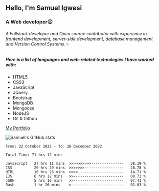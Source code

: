 ## Hello, I'm Samuel Igwesi
### A Web developer:wink:

###### A Fullstack developer and Open source contributor with experience in frontend development, server-side development, database management and Version Control Systems.:sparkles:

##### Here is a list of languages and web-related technologies I have worked with:
+ HTML5
+ CSS3
+ JavaScript
+ JQuery
+ Bootstrap
+ MongoDB
+ Mongoose
+ NodeJS
+ Git & Github

[My Portfolio](https://samdev.onrender.com/)

![Samuel's GitHub stats](https://github-readme-stats.vercel.app/api?username=SamuelIgwesi&show_icons=true&theme=radical)

<!--START_SECTION:waka-->

```text
From: 22 October 2022 - To: 26 December 2022

Total Time: 71 hrs 12 mins

JavaScript   27 hrs 11 mins  >>>>>>>>>>---------------   38.19 %
CSS          20 hrs 29 mins  >>>>>>>------------------   28.78 %
HTML         10 hrs 28 mins  >>>>---------------------   14.71 %
EJS          6 hrs 12 mins   >>-----------------------   08.72 %
JSON         5 hrs 16 mins   >>-----------------------   07.41 %
Bash         1 hr 26 mins    >------------------------   02.03 %
```

<!--END_SECTION:waka-->
